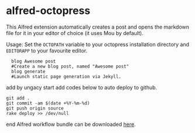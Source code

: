 alfred-octopress
================

This Alfred extension automatically creates a post and opens the markdown file for it in your editor of choice (it uses Mou by default).

Usage:
Set the `OCTOPATH` variable to your octopress installation directory and `EDITORAPP` to your favourite editor.

```
  blog Awesome post
  #Create a new blog post, named "Awesome post"
  blog generate
  #Launch static page generation via Jekyll.
```

add by ungacy
start
add codes below to auto deploy to github.

```
git add . 
git commit -am $(date +%Y-%m-%d)
git push origin source
rake deploy >> /dev/null
```
end
Alfred workflow bundle can be downloaded [here](https://github.com/ungacy/alfred-octopress/blob/master/bundle/Octopress%20publish.alfredworkflow).
